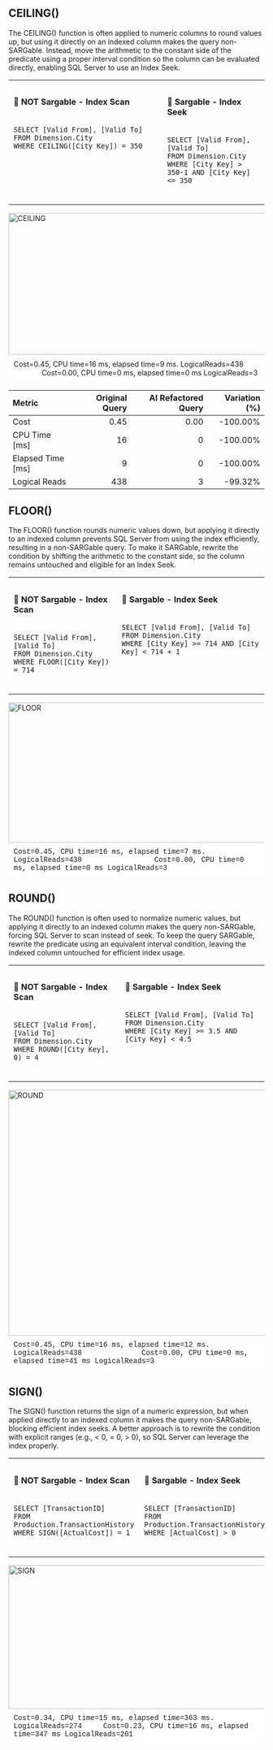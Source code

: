 ## CEILING()
The CEILING() function is often applied to numeric columns to round values up, but using it directly on an indexed column makes the query non-SARGable. Instead, move the arithmetic to the constant side of the predicate using a proper interval condition so the column can be evaluated directly, enabling SQL Server to use an Index Seek.

<table style="width: 100%;">
  <tr>
    <td style="width: 60%; vertical-align: top; padding: 10px;">
      <h4>🔹 NOT Sargable - Index Scan</h4>
      <pre><code>
SELECT [Valid From], [Valid To]
FROM Dimension.City
WHERE CEILING([City Key]) = 350
      </code></pre>
    </td>
    <td style="width: 40%; vertical-align: top; padding: 10px;">
      <h4>🔹 Sargable - Index Seek</h4>
      <pre><code>
SELECT [Valid From], [Valid To]
FROM Dimension.City
WHERE [City Key] > 350-1 AND [City Key] <= 350
      </code></pre>
    </td>
  </tr>
</table>

<div style="text-align: left;">
<img width="2122" height="279" alt="CEILING" src="https://github.com/user-attachments/assets/207018fb-84a5-40a5-ae14-d23ff6de3def" />
</div>


<div style="background: white; padding: 10px; margin: 0;">
Cost=0.45, CPU time=16 ms,  elapsed time=9 ms. LogicalReads=438 &nbsp;&nbsp;&nbsp;&nbsp;&nbsp;&nbsp;&nbsp;&nbsp;&nbsp;&nbsp;&nbsp;&nbsp;&nbsp;&nbsp;Cost=0.00,  CPU time=0 ms,  elapsed time=0 ms LogicalReads=3
</div>

<sup>

| Metric            | Original Query | AI Refactored Query | Variation (%) |
|:------------------|---------------:|--------------------:|--------------:|
| Cost              |           0.45 |                0.00 |      -100.00% |
| CPU Time [ms]     |             16 |                   0 |      -100.00% |
| Elapsed Time [ms] |              9 |                   0 |      -100.00% |
| Logical Reads     |            438 |                   3 |       -99.32% |

</sup>



## FLOOR()
The FLOOR() function rounds numeric values down, but applying it directly to an indexed column prevents SQL Server from using the index efficiently, resulting in a non-SARGable query. To make it SARGable, rewrite the condition by shifting the arithmetic to the constant side, so the column remains untouched and eligible for an Index Seek.

<table>
  <tr>
    <td style="vertical-align: top; padding: 10px;">
      <h4>🔹 NOT Sargable - Index Scan</h4>
      <pre><code>
SELECT [Valid From], [Valid To]
FROM Dimension.City
WHERE FLOOR([City Key]) = 714
      </code></pre>
    </td>
    <td style="vertical-align: top; padding: 10px;">
      <h4>🔹 Sargable - Index Seek</h4>
      <pre><code>
SELECT [Valid From], [Valid To]
FROM Dimension.City
WHERE [City Key] >= 714 AND [City Key] < 714 + 1
      </code></pre>
    </td>
  </tr>
</table>

<div style="text-align: left;">
<img width="2082" height="276" alt="FLOOR" src="https://github.com/user-attachments/assets/efabf352-6aa4-4c0b-bbbe-c81051982314" />
</div>


<div style="background: white; font-family: Courier; padding: 10px; margin: 0;">
Cost=0.45, CPU time=16 ms,  elapsed time=7 ms. LogicalReads=438 &nbsp;&nbsp;&nbsp;&nbsp;&nbsp;&nbsp;&nbsp;&nbsp;&nbsp;&nbsp;&nbsp;&nbsp;&nbsp;&nbsp;&nbsp;&nbsp;Cost=0.00,  CPU time=0 ms,  elapsed time=0 ms LogicalReads=3
</div>


## ROUND()
The ROUND() function is often used to normalize numeric values, but applying it directly to an indexed column makes the query non-SARGable, forcing SQL Server to scan instead of seek. To keep the query SARGable, rewrite the predicate using an equivalent interval condition, leaving the indexed column untouched for efficient index usage.
<table>
  <tr>
    <td style="vertical-align: top; padding: 10px;">
      <h4>🔹 NOT Sargable - Index Scan</h4>
      <pre><code>
SELECT [Valid From], [Valid To]
FROM Dimension.City
WHERE ROUND([City Key], 0) = 4
      </code></pre>
    </td>
    <td style="vertical-align: top; padding: 10px;">
      <h4>🔹 Sargable - Index Seek</h4>
      <pre><code>
SELECT [Valid From], [Valid To]
FROM Dimension.City
WHERE [City Key] >= 3.5 AND [City Key] < 4.5
      </code></pre>
    </td>
  </tr>
</table>

<div style="text-align: left;">
<img width="2447" height="484" alt="ROUND" src="https://github.com/user-attachments/assets/666cf420-96da-4512-b73e-8f9c28e05127" />
</div>


<div style="background: white; font-family: Courier; padding: 10px; margin: 0;">
Cost=0.45, CPU time=16 ms,  elapsed time=12 ms. LogicalReads=438 &nbsp;&nbsp;&nbsp;&nbsp;&nbsp;&nbsp;&nbsp;&nbsp;&nbsp;&nbsp;&nbsp;&nbsp;&nbsp;Cost=0.00, CPU time=0 ms,  elapsed time=41 ms LogicalReads=3
</div>


## SIGN()
The SIGN() function returns the sign of a numeric expression, but when applied directly to an indexed column it makes the query non-SARGable, blocking efficient index seeks. A better approach is to rewrite the condition with explicit ranges (e.g., < 0, = 0, > 0), so SQL Server can leverage the index properly.
<table>
  <tr>
    <td style="vertical-align: top; padding: 10px;">
      <h4>🔹 NOT Sargable - Index Scan</h4>
      <pre><code>
SELECT [TransactionID]
FROM Production.TransactionHistory
WHERE SIGN([ActualCost]) = 1
      </code></pre>
    </td>
    <td style="vertical-align: top; padding: 10px;">
      <h4>🔹 Sargable - Index Seek</h4>
      <pre><code>
SELECT [TransactionID]
FROM Production.TransactionHistory
WHERE [ActualCost] > 0
      </code></pre>
    </td>
  </tr>
</table>

<div style="text-align: left;">
<img width="2186" height="283" alt="SIGN" src="https://github.com/user-attachments/assets/e41b425a-02fe-4d54-a238-016af8976110" />
</div>


<div style="background: white; font-family: Courier; padding: 10px; margin: 0;">
Cost=0.34, CPU time=15 ms, elapsed time=363 ms. LogicalReads=274 &nbsp;&nbsp;&nbsp;&nbsp;Cost=0.23, CPU time=16 ms, elapsed time=347 ms LogicalReads=201
</div>
